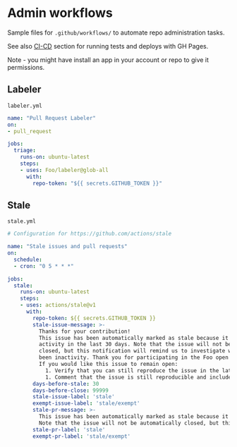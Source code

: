 # Admin workflows

Sample files for `.github/workflows/` to automate repo administration tasks.

See also [CI-CD](/recipes/ci-ci/) section for running tests and deploys with GH Pages. 

Note - you might have install an app in your account or repo to give it permissions.


## Labeler

`labeler.yml`

```yaml
name: "Pull Request Labeler"
on:
- pull_request

jobs:
  triage:
    runs-on: ubuntu-latest
    steps:
    - uses: Foo/labeler@glob-all
      with:
        repo-token: "${{ secrets.GITHUB_TOKEN }}"
```


## Stale

`stale.yml`

```yaml
# Configuration for https://github.com/actions/stale

name: "Stale issues and pull requests"
on:
  schedule:
  - cron: "0 5 * * *"

jobs:
  stale:
    runs-on: ubuntu-latest
    steps:
    - uses: actions/stale@v1
      with:
        repo-token: ${{ secrets.GITHUB_TOKEN }}
        stale-issue-message: >-
          Thanks for your contribution!
          This issue has been automatically marked as stale because it has not had
          activity in the last 30 days. Note that the issue will not be automatically
          closed, but this notification will remind us to investigate why there's
          been inactivity. Thank you for participating in the Foo open source community.
          If you would like this issue to remain open:
            1. Verify that you can still reproduce the issue in the latest version of this project.
            1. Comment that the issue is still reproducible and include updated details requested in the issue template.
        days-before-stale: 30
        days-before-close: 99999
        stale-issue-label: 'stale'
        exempt-issue-label: 'stale/exempt'
        stale-pr-message: >-
          This issue has been automatically marked as stale because it has not had activity in the last 30 days.
          Note that the issue will not be automatically closed, but this notification will remind us to investigate why there's been inactivity.
        stale-pr-label: 'stale'
        exempt-pr-label: 'stale/exempt'
```
